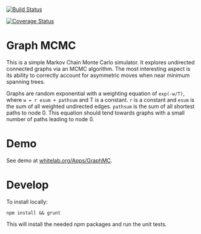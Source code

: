 [![Build Status](https://travis-ci.org/whitead/graph-mcmc.svg?branch=master)](https://travis-ci.org/whitead/graph-mcmc)

[![Coverage Status](https://coveralls.io/repos/github/whitead/graph-mcmc/badge.svg?branch=master)](https://coveralls.io/github/whitead/graph-mcmc?branch=master)


Graph MCMC
====

This is a simple Markov Chain Monte Carlo simulator. It explores
undirected connected graphs via an MCMC algorithm. The most
interesting aspect is its ability to correctly account for asymmetric
moves when near minimum spanning trees.

Graphs are random exponential with a weighting equation of
`exp(-w/T)`, where `w = r esum + pathsum` and T is a constant. `r` is
a constant and `esum` is the sum of all weighted undirected
edges. `pathsum` is the sum of all shortest paths to node 0. This
equation should tend towards graphs with a small number of paths
leading to node 0.

Demo
====

See demo at [whitelab.org/Apps/GraphMC](http://thewhitelab.org/Apps/GraphMC).

Develop
====

To install locally:

```
npm install && grunt
```

This will install the needed npm packages and run the unit tests.

